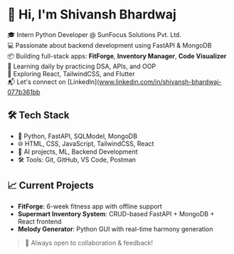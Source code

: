 
# 👋 Hi, I'm Shivansh Bhardwaj

🎓 Intern Python Developer @ SunFocus Solutions Pvt. Ltd.  
💻 Passionate about backend development using FastAPI & MongoDB  
📦 Building full-stack apps: **FitForge**, **Inventory Manager**, **Code Visualizer**  
🎯 Learning daily by practicing DSA, APIs, and OOP  
🌱 Exploring React, TailwindCSS, and Flutter  
📬 Let's connect on [LinkedIn](www.linkedin.com/in/shivansh-bhardwaj-077b361bb


## 🛠️ Tech Stack
- 🐍 Python, FastAPI, SQLModel, MongoDB
- 🌐 HTML, CSS, JavaScript, TailwindCSS, React
- 🧠 AI projects, ML, Backend Development 
- 🛠️ Tools: Git, GitHub, VS Code, Postman

## 📈 Current Projects
- **FitForge**: 6-week fitness app with offline support
- **Supermart Inventory System**: CRUD-based FastAPI + MongoDB + React frontend
- **Melody Generator**: Python GUI with real-time harmony generation

> 🚀 Always open to collaboration & feedback!
